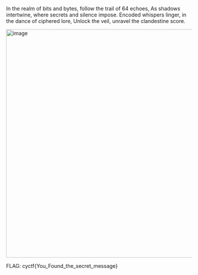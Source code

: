 In the realm of bits and bytes, follow the trail of 64 echoes, As shadows intertwine, where secrets and silence impose. Encoded whispers linger, in the dance of ciphered lore, Unlock the veil, unravel the clandestine score.

<img width="1100" height="619" alt="image" src="https://github.com/user-attachments/assets/e183daf8-005f-412f-997f-bb011e4e866d" />

FLAG: cyctf{You_Found_the_secret_message}
